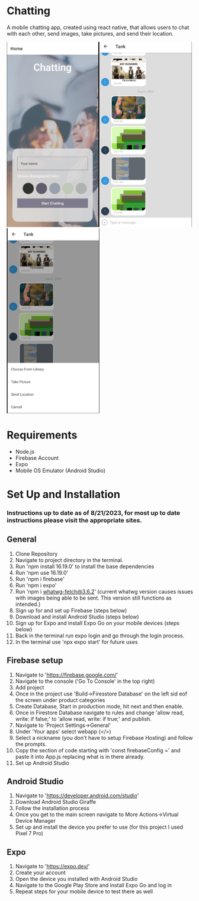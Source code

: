 # Chatting

A mobile chatting app, created using react native, that allows users to chat with each other, send images, take pictures, and send their location.

<img src="https://github.com/Tankurt89/Chatting/blob/master/assets/Home.png" width="250" height="500" /><img src="https://github.com/Tankurt89/Chatting/blob/master/assets/Chat.png" width="250" height="500" /> <img src="https://github.com/Tankurt89/Chatting/blob/master/assets/Action.png" width="250" height="500" />

# Requirements

- Node.js
- Firebase Account
- Expo
- Mobile OS Emulator (Android Studio)

# Set Up and Installation

### Instructions up to date as of 8/21/2023, for most up to date instructions please visit the appropriate sites.

## General

1. Clone Repository
2. Navigate to project directory in the terminal.
3. Run 'npm install 16.19.0' to install the base dependencies
4. Run 'npm use 16.19.0'
5. Run 'npm i firebase'
6. Run 'npm i expo'
7. Run 'npm i whatwg-fetch@3.6.2' (current whatwg version causes issues with images being able to be sent. This version still functions as intended.)
8. Sign up for and set up Firebase (steps below)
9. Download and install Android Studio (steps below)
10. Sign up for Expo and install Expo Go on your mobile devices (steps below)
11. Back in the terminal run expo login and go through the login process.
12. In the terminal use 'npx expo start' for future uses

## Firebase setup

1. Navigate to 'https://firebase.google.com/'
2. Navigate to the console ('Go To Console' in the top right)
3. Add project
4. Once in the project use 'Build->Firesstore Database' on the left sid eof the screen under product categories
5. Create Database, Start in production mode, hit next and then enable.
6. Once in Firestore Database navigate to rules and change 'allow read, write: if false;' to 'allow read, write: if true;' and publish.
7. Navigate to 'Project Settings->General'
8. Under 'Your apps' select webapp (</>)
9. Select a nickname (you don't have to setup Firebase Hosting) and follow the prompts.
10. Copy the section of code starting with 'const firebaseConfig =' and paste it into App.js replacing what is in there already.
11. Set up Android Studio

## Android Studio

1. Navigate to 'https://developer.android.com/studio'
2. Download Android Studio Giraffe
3. Follow the installation process
4. Once you get to the main screen navigate to More Actions->Virtual Device Manager
5. Set up and install the device you prefer to use (for this project I used Pixel 7 Pro)

## Expo

1. Navigate to 'https://expo.dev/'
1. Create your account
1. Open the device you installed with Android Studio
1. Navigate to the Google Play Store and install Expo Go and log in
1. Repeat steps for your mobile device to test there as well
